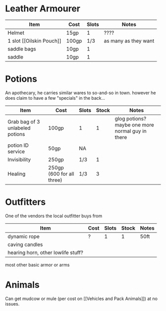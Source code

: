 # Leather Armourer

| Item                     | Cost  | Slots | Notes                |
| ------------------------ | ----- | ----- | -------------------- |
| Helmet                   | 15gp  | 1     | ????                 |
| 1 slot [[Oilskin Pouch]] | 100gp | 1/3   | as many as they want |
| saddle bags              | 10gp  | 1     |                      |
| saddle                   | 10gp  | 1     |                      |

# Potions

An apothecary, he carries similar wares to so-and-so in town. however he does claim to have a few "specials" in the back...

| Item                            | Cost                      | Slots | Stock | Notes                                            |
| ------------------------------- | ------------------------- | ----- | ----- | ------------------------------------------------ |
| Grab bag of 3 unlabeled potions | 100gp                     | 1     | 1     | glog potions? maybe one more normal guy in there |
| potion ID service               | 50gp                      | NA    |       |                                                  |
| Invisibility                    | 250gp                     | 1/3   | 1     |                                                  |
| Healing                         | 250gp (600 for all three) | 1/3   | 3     |                                                  |

# Outfitters
One of the vendors the local outfitter buys from

| Item                               | Cost | Slots | Stock | Notes |
| ---------------------------------- | ---- | ----- | ----- | ----- |
| dynamic rope                       | ?    | 1     | 1     | 50ft  |
| caving candles                     |      |       |       |       |
| hearing horn, other lowlife stuff? |      |       |       |       |

most other basic armor or arms

# Animals

Can get mudcow or mule (per cost on [[Vehicles and Pack Animals]]) at no issues.
